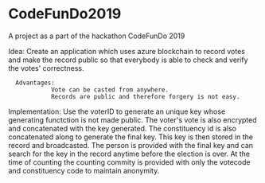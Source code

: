 # CodeFunDo2019
A project as a part of the hackathon CodeFunDo 2019


Idea:
      Create an application which uses azure blockchain to record votes and make the record public so that everybody is able to check and verify the votes' correctness.
      
      Advantages:
                Vote can be casted from anywhere.
                Records are public and therefore forgery is not easy.
               
Implementation:
                Use the voterID to generate an unique key whose generating functction is not made public.
                The voter's vote is also encrypted and concatenated with the key generated.
                The constituency id is also concatenated along to generate the final key.
                This key is then stored in the record and broadcasted.
                The person is provided with the final key and can search for the key in the record anytime before the election is over.
                At the time of counting the counting commity is provided with only the votecode and constituency code to maintain anonymity.
